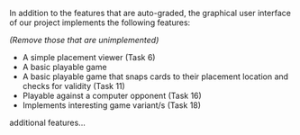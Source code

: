 In addition to the features that are auto-graded, the graphical user interface
of our project implements the following features:

*(Remove those that are unimplemented)*

 - A simple placement viewer (Task 6)
 - A basic playable game 
 - A basic playable game that snaps cards to their placement location and checks for validity (Task 11)
 - Playable against a computer opponent (Task 16)
 - Implements interesting game variant/s (Task 18)

additional features...

